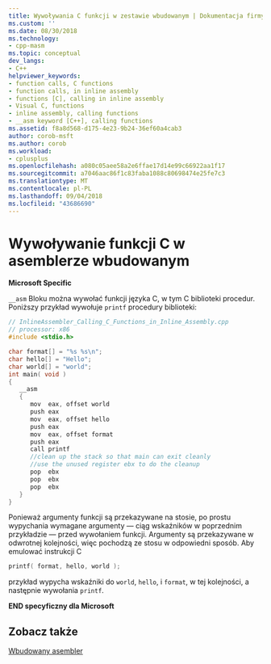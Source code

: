 ```yaml
---
title: Wywoływania C funkcji w zestawie wbudowanym | Dokumentacja firmy Microsoft
ms.custom: ''
ms.date: 08/30/2018
ms.technology:
- cpp-masm
ms.topic: conceptual
dev_langs:
- C++
helpviewer_keywords:
- function calls, C functions
- function calls, in inline assembly
- functions [C], calling in inline assembly
- Visual C, functions
- inline assembly, calling functions
- __asm keyword [C++], calling functions
ms.assetid: f8a8d568-d175-4e23-9b24-36ef60a4cab3
author: corob-msft
ms.author: corob
ms.workload:
- cplusplus
ms.openlocfilehash: a080c05aee58a2e6ffae17d14e99c66922aa1f17
ms.sourcegitcommit: a7046aac86f1c83faba1088c80698474e25fe7c3
ms.translationtype: MT
ms.contentlocale: pl-PL
ms.lasthandoff: 09/04/2018
ms.locfileid: "43686690"
---
```

# <a name="calling-c-functions-in-inline-assembly"></a>Wywoływanie funkcji C w asemblerze wbudowanym

**Microsoft Specific**

`__asm` Bloku można wywołać funkcji języka C, w tym C biblioteki procedur. Poniższy przykład wywołuje `printf` procedury biblioteki:

```cpp
// InlineAssembler_Calling_C_Functions_in_Inline_Assembly.cpp
// processor: x86
#include <stdio.h>

char format[] = "%s %s\n";
char hello[] = "Hello";
char world[] = "world";
int main( void )
{
   __asm
   {
      mov  eax, offset world
      push eax
      mov  eax, offset hello
      push eax
      mov  eax, offset format
      push eax
      call printf
      //clean up the stack so that main can exit cleanly
      //use the unused register ebx to do the cleanup
      pop  ebx
      pop  ebx
      pop  ebx
   }
}
```

Ponieważ argumenty funkcji są przekazywane na stosie, po prostu wypychania wymagane argumenty — ciąg wskaźników w poprzednim przykładzie — przed wywołaniem funkcji. Argumenty są przekazywane w odwrotnej kolejności, więc pochodzą ze stosu w odpowiedni sposób. Aby emulować instrukcji C

```cpp
printf( format, hello, world );
```

przykład wypycha wskaźniki do `world`, `hello`, i `format`, w tej kolejności, a następnie wywołania `printf`.

**END specyficzny dla Microsoft**

## <a name="see-also"></a>Zobacz także

[Wbudowany asembler](../../assembler/inline/inline-assembler.md)<br/>